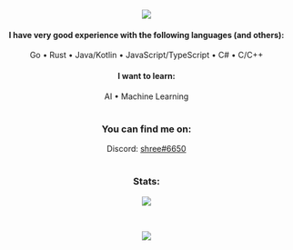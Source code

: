 <h1 align="center">
  <a href="#">
    <img align="center" src="https://readme-typing-svg.herokuapp.com?color=FFFFFF&center=true&vCenter=true&width=600&height=100&lines=Hi+there!;My+name+is+Tom+Riddle.;I+am+a+Computer+Scientist." />
  </a>
  <br>
</h1>

<h4 align="center">I have very good experience with the following languages (and others):</h4>

<p align="center">
  Go
  •
  Rust
  •
  Java/Kotlin
  •
  JavaScript/TypeScript
  •
  C#
  •
  C/C++
</p>

<h4 align="center">I want to learn:</h4>

<p align="center">
  AI
  •
  Machine Learning
</p>

<h1></h1>

<h3 align="center">
  You can find me on:<br>
</h3>

<p align="center">
  Discord: <a href="https://discord.com/users/574495406000570408" target="_blank"> shree#6650</a>
</p>

<h1></h1>

<h3 align="center">
  Stats:<br>
</h3>

<p align="center">
  <a href="#">
    <img align="center" src="https://github-readme-stats.vercel.app/api?username=voldemort8h&show_icons=true&theme=dark" />
  </a>
</p>

<br>

<p align="center">
  <a href="#">
    <img align="center" src="https://github-readme-stats.vercel.app/api/top-langs/?username=voldemort8h&theme=dark&layout=compact" />
  </a>
</p>
